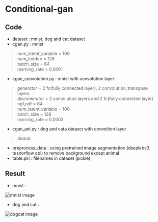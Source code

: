 <h1>Conditional-gan</h1>  
<h2>Code</h2>

* dataset : mnist, dog and cat dataset  
* cgan.py : mnist  
>num_latent_variable = 100  
>num_hidden = 128  
>batch_size = 64  
>learning_rate = 0.0001  

* cgan_convolution.py : mnist with convolution layer  
>*generator* = 2 fc(fully connected layer), 2 convolution_transpose layers  
*discriminator* = 2 convolution layers and 2 fc(fully connected layer)  
ngf,ndf = 64  
num_latent_variable = 100  
batch_size = 128  
learning_rate = 0.0002  

* cgan_ani.py : dog and cata dataset with convoltion layer  
>ddddd

* preprocess_data : using pretrained image segmentation (deeplabv3 tesnorflow api) to remove background except animal   
* table.pkl : filenames in dataset (pickle)

<h2>Result</h2>  

* mnist :  

![mnist image](./readme/cgan_mnist.gif)  

* dog and cat :

![dogcat image](./readme/cgan_dogcat.gif)  
